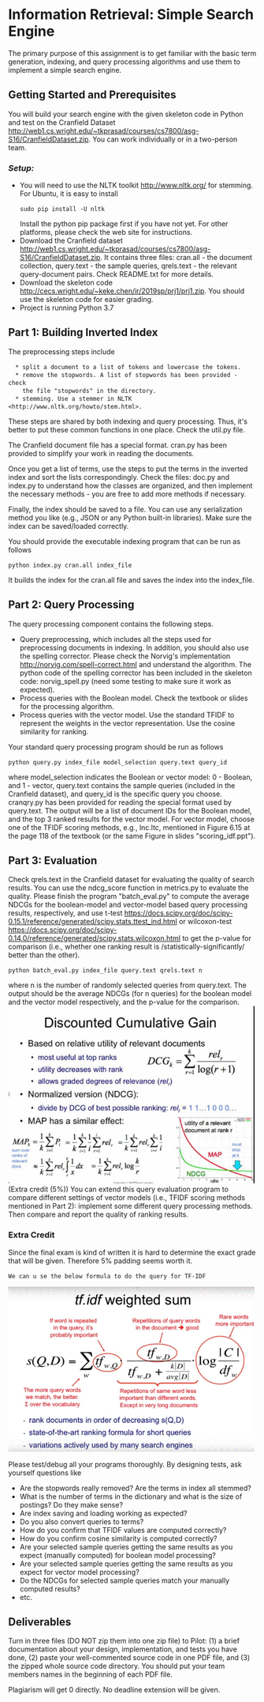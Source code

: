 # Information Retrieval: Simple Search Engine

The primary purpose of this assignment is to get familiar with the basic
term generation, indexing, and query processing algorithms and use them
to implement a simple search engine.


## Getting Started and Prerequisites

You will build your search engine with the given skeleton code in Python
and test on the Cranfield Dataset
<http://web1.cs.wright.edu/~tkprasad/courses/cs7800/asg-S16/CranfieldDataset.zip>.
You can work individually or in a two-person team.

### *Setup:*

  * You will need to use the NLTK toolkit <http://www.nltk.org/> for
    stemming. For Ubuntu, it is easy to install
    ```
    sudo pip install -U nltk
    ```
    Install the python pip package first if you have not yet. For other
    platforms, please check the web site for instructions.
  * Download the Cranfield dataset
    <http://web1.cs.wright.edu/~tkprasad/courses/cs7800/asg-S16/CranfieldDataset.zip>.
    It contains three files: cran.all - the document collection,
    query.text - the sample queries, qrels.text - the relevant
    query-document pairs. Check README.txt for more details.
  * Download the skeleton code
    <http://cecs.wright.edu/~keke.chen/ir/2019sp/prj1/prj1.zip>. You
    should use the skeleton code for easier grading.
 * Project is running Python 3.7

## Part 1: Building Inverted Index

The preprocessing steps include
```
  * split a document to a list of tokens and lowercase the tokens.
  * remove the stopwords. A list of stopwords has been provided - check
    the file "stopwords" in the directory.
  * stemming. Use a stemmer in NLTK <http://www.nltk.org/howto/stem.html>.
```
These steps are shared by both indexing and query processing. Thus, it's
better to put these common functions in one place. Check the util.py file.

The Cranfield document file has a special format. cran.py has been
provided to simplify your work in reading the documents.

Once you get a list of terms, use the steps to put the terms in the
inverted index and sort the lists correspondingly. Check the files:
doc.py and index.py to understand how the classes are organized, and
then implement the necessary methods - you are free to add more methods
if necessary.

Finally, the index should be saved to a file. You can use any
serialization method you like (e.g., JSON or any Python built-in
libraries). Make sure the index can be saved/loaded correctly.

You should provide the executable indexing program that can be run as
follows

```
python index.py cran.all index_file
```

It builds the index for the cran.all file and saves the index into the
index_file.

## Part 2: Query Processing

The query processing component contains the following steps.

  * Query preprocessing, which includes all the steps used for
    preprocessing documents in indexing. In addition, you should also
    use the spelling corrector. Please check the Norvig's implementation
    <http://norvig.com/spell-correct.html> and understand the algorithm.
    The python code of the spelling corrector has been included in the
    skeleton code: norvig_spell.py (need some testing to make sure it
    work as expected).
  * Process queries with the Boolean model. Check the textbook or slides
    for the processing algorithm.
  * Process queries with the vector model. Use the standard TFIDF to
    represent the weights in the vector representation. Use the cosine
    similarity for ranking.
    
Your standard query processing program should be run as follows

```
python query.py index_file model_selection query.text query_id
```

where model_selection indicates the Boolean or vector model: 0 -
Boolean, and 1 - vector, query.text contains the sample queries
(included in the Cranfield dataset), and query_id is the specific query
you choose. cranqry.py has been provided for reading the special format
used by query.text. The output will be a list of document IDs for the
Boolean model, and the top 3 ranked results for the vector model. For
vector model, choose one of the TFIDF scoring methods, e.g., lnc.ltc,
mentioned in Figure 6.15 at the page 118 of the textbook (or the same
Figure in slides "scoring_idf.ppt").


## Part 3: Evaluation

Check qrels.text in the Cranfield dataset for evaluating the quality of
search results. You can use the ndcg_score function in metrics.py to
evaluate the quality. Please finish the program "batch_eval.py" to
compute the average NDCGs for the boolean-model and vector-model based
query processing results, respectively, and use t-test
<https://docs.scipy.org/doc/scipy-0.15.1/reference/generated/scipy.stats.ttest_ind.html>
or wilcoxon-test
<https://docs.scipy.org/doc/scipy-0.14.0/reference/generated/scipy.stats.wilcoxon.html>
to get the p-value for comparison (i.e., whether one ranking result is
/statistically-significantly/ better than the other).

```
python batch_eval.py index_file query.text qrels.text n
```

where n is the number of randomly selected queries from query.text. The
output should be the average NDCGs (for n queries) for the boolean model
and the vector model respectively, and the p-value for the comparison.
<img src="images/NDCG.JPG" width="500" >
(Extra credit (5%)) You can extend this query evaluation program to
compare different settings of vector models (i.e., TFIDF scoring methods
mentioned in Part 2): implement some different query processing methods.
Then compare and report the quality of ranking results.
### Extra Credit
Since the final exam is kind of written it is hard to determine the exact grade that will be given. Therefore 5% padding seems worth it.
```
We can u se the below formula to do the query for TF-IDF

```
<img src="images/TFIDF_for_Query.GIF" width="500" >

Please test/debug all your programs thoroughly. By designing tests, ask
yourself questions like

  * Are the stopwords really removed? Are the terms in index all stemmed?
  * What is the number of terms in the dictionary and what is the size
    of postings? Do they make sense?
  * Are index saving and loading working as expected?
  * Do you also convert queries to terms?
  * How do you confirm that TFIDF values are computed correctly?
  * How do you confirm cosine similarity is computed correctly?
  * Are your selected sample queries getting the same results as you
    expect (manually computed) for boolean model processing?
  * Are your selected sample queries getting the same results as you
    expect for vector model processing?
  * Do the NDCGs for selected sample queries match your manually
    computed results?
  * etc.


## Deliverables

Turn in three files (DO NOT zip them into one zip file) to Pilot: (1) a
brief documentation about your design, implementation, and tests you
have done, (2) paste your well-commented source code in one PDF file,
and (3) the zipped whole source code directory. You should put your team
members names in the beginning of each PDF file.

Plagiarism will get 0 directly. No deadline extension will be given.







